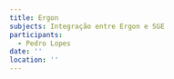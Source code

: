 ```yaml
---
title: Ergon
subjects: Integração entre Ergon e SGE
participants:
  - Pedro Lopes
date: ''
location: ''
---
```

